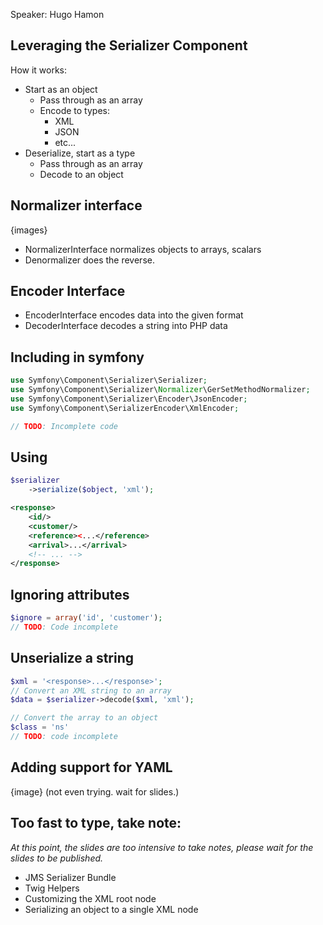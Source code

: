 Speaker: Hugo Hamon
## Leveraging the Serializer Component

How it works:
- Start as an object
  - Pass through as an array
  - Encode to types:
     - XML
     - JSON
     - etc...
- Deserialize, start as a type
  - Pass through as an array
  - Decode to an object

## Normalizer interface
{images}

- NormalizerInterface normalizes objects to arrays, scalars
- Denormalizer does the reverse.

## Encoder Interface

- EncoderInterface encodes data into the given format
- DecoderInterface decodes a string into PHP data

## Including in symfony

``` php
use Symfony\Component\Serializer\Serializer;
use Symfony\Component\Serializer\Normalizer\GerSetMethodNormalizer;
use Symfony\Component\Serializer\Encoder\JsonEncoder;
use Symfony\Component\SerializerEncoder\XmlEncoder;

// TODO: Incomplete code
```

## Using

``` php
$serializer
	->serialize($object, 'xml');
```

``` xml
<response>
	<id/>
	<customer/>
	<reference><...</reference>
	<arrival>...</arrival>
	<!-- ... -->
</response>
```

## Ignoring attributes

``` php
$ignore = array('id', 'customer');
// TODO: Code incomplete
```

## Unserialize a string
``` php
$xml = '<response>...</response>';
// Convert an XML string to an array
$data = $serializer->decode($xml, 'xml');

// Convert the array to an object
$class = 'ns'
// TODO: code incomplete
```

## Adding support for YAML
{image} (not even trying. wait for slides.)



## Too fast to type, take note:
_At this point, the slides are too intensive to take notes, please wait for the slides to be published._
- JMS Serializer Bundle
- Twig Helpers
- Customizing the XML root node
- Serializing an object to a single XML node

